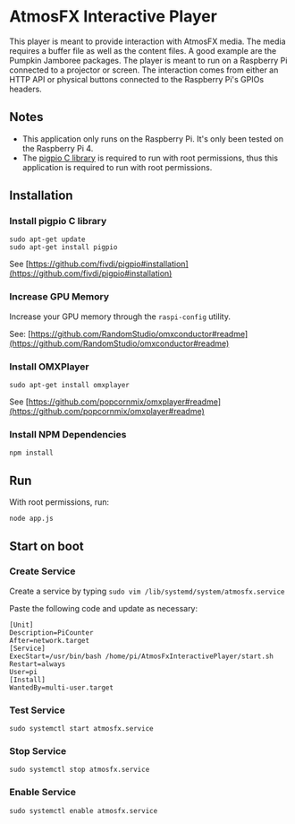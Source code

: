 # AtmosFX Interactive Player
This player is meant to provide interaction with AtmosFX media. The media requires a buffer file as well as the content files. A good example are the Pumpkin Jamboree packages. The player is meant to run on a Raspberry Pi connected to a projector or screen. The interaction comes from either an HTTP API or physical buttons connected to the Raspberry Pi's GPIOs headers.

## Notes
* This application only runs on the Raspberry Pi. It's only been tested on the Raspberry Pi 4.
* The [pigpio C library](https://github.com/joan2937/pigpio) is required to run with root permissions, thus this application is required to run with root permissions.

## Installation

### Install pigpio C library

```
sudo apt-get update
sudo apt-get install pigpio
```

See [https://github.com/fivdi/pigpio#installation](https://github.com/fivdi/pigpio#installation)

### Increase GPU Memory

Increase your GPU memory through the `raspi-config` utility.

See: [https://github.com/RandomStudio/omxconductor#readme](https://github.com/RandomStudio/omxconductor#readme)

### Install OMXPlayer

```
sudo apt-get install omxplayer
```

See [https://github.com/popcornmix/omxplayer#readme](https://github.com/popcornmix/omxplayer#readme)

### Install NPM Dependencies

```
npm install
```

## Run

With root permissions, run:

```
node app.js
```

## Start on boot

### Create Service

Create a service by typing `sudo vim /lib/systemd/system/atmosfx.service`

Paste the following code and update as necessary:
```
[Unit]
Description=PiCounter
After=network.target
[Service]
ExecStart=/usr/bin/bash /home/pi/AtmosFxInteractivePlayer/start.sh
Restart=always
User=pi
[Install]
WantedBy=multi-user.target
```

### Test Service

```
sudo systemctl start atmosfx.service
```

### Stop Service

```
sudo systemctl stop atmosfx.service
```

### Enable Service

```
sudo systemctl enable atmosfx.service
```

